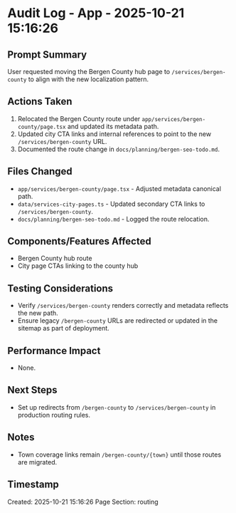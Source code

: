 # Audit Log - App - 2025-10-21 15:16:26

## Prompt Summary

User requested moving the Bergen County hub page to `/services/bergen-county` to align with the new localization pattern.

## Actions Taken

1. Relocated the Bergen County route under `app/services/bergen-county/page.tsx` and updated its metadata path.
2. Updated city CTA links and internal references to point to the new `/services/bergen-county` URL.
3. Documented the route change in `docs/planning/bergen-seo-todo.md`.

## Files Changed

- `app/services/bergen-county/page.tsx` - Adjusted metadata canonical path.
- `data/services-city-pages.ts` - Updated secondary CTA links to `/services/bergen-county`.
- `docs/planning/bergen-seo-todo.md` - Logged the route relocation.

## Components/Features Affected

- Bergen County hub route
- City page CTAs linking to the county hub

## Testing Considerations

- Verify `/services/bergen-county` renders correctly and metadata reflects the new path.
- Ensure legacy `/bergen-county` URLs are redirected or updated in the sitemap as part of deployment.

## Performance Impact

- None.

## Next Steps

- Set up redirects from `/bergen-county` to `/services/bergen-county` in production routing rules.

## Notes

- Town coverage links remain `/bergen-county/{town}` until those routes are migrated.

## Timestamp

Created: 2025-10-21 15:16:26
Page Section: routing
